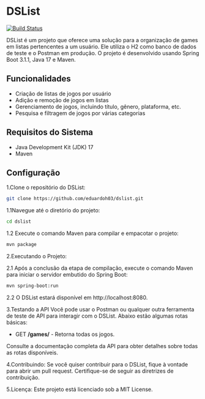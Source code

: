 # DSList

[![Build Status](https://travis-ci.org/eduardoh03/dslist.svg?branch=main)](https://travis-ci.org/eduardoh03/dslist)

DSList é um projeto que oferece uma solução para a organização de games em listas pertencentes a um usuário. Ele utiliza o H2 como banco de dados de teste e o Postman em produção. O projeto é desenvolvido usando Spring Boot 3.1.1, Java 17 e Maven.

## Funcionalidades

- Criação de listas de jogos por usuário
- Adição e remoção de jogos em listas
- Gerenciamento de jogos, incluindo título, gênero, plataforma, etc.
- Pesquisa e filtragem de jogos por várias categorias

## Requisitos do Sistema

- Java Development Kit (JDK) 17
- Maven

## Configuração

1.Clone o repositório do DSList:

```bash
git clone https://github.com/eduardoh03/dslist.git
```

1.1Navegue até o diretório do projeto:
```bash
cd dslist
```
1.2 Execute o comando Maven para compilar e empacotar o projeto:
```bash
mvn package
```

2.Executando o Projeto:

2.1 Após a conclusão da etapa de compilação, execute o comando Maven para iniciar o servidor embutido do Spring Boot:
```bash
mvn spring-boot:run
```
2.2 O DSList estará disponível em http://localhost:8080.

3.Testando a API
Você pode usar o Postman ou qualquer outra ferramenta de teste de API para interagir com o DSList. Abaixo estão algumas rotas básicas:
- GET **/games/** - Retorna todas os jogos.

Consulte a documentação completa da API para obter detalhes sobre todas as rotas disponíveis.

4.Contribuindo:
Se você quiser contribuir para o DSList, fique à vontade para abrir um pull request. Certifique-se de seguir as diretrizes de contribuição.

5.Licença:
Este projeto está licenciado sob a MIT License.
